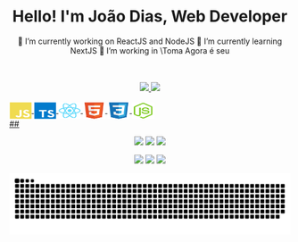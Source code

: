 

<div align="center">
<h1>Hello! I'm João Dias, Web Developer</h1>

 🔭 I’m currently working on ReactJS and NodeJS
 🌱 I’m currently learning NextJS
 👯 I’m working in \Toma Agora é seu
</div>
<br />

<br />
<div align="center">
  <a href="https://github.com/joaoeduardodias">
  <img height="180em" src="https://github-readme-stats.vercel.app/api?username=joaoeduardodias&show_icons=true&theme=dracula&include_all_commits=true&count_private=true"/>
  <img height="180em" src="https://github-readme-stats.vercel.app/api/top-langs/?username=joaoeduardodias&layout=compact&langs_count=7&theme=dracula"/>
</div>
  
  <div style="display: inline_block"><br>
  <img align="center" alt="Joao-Js" height="30" width="40" src="https://raw.githubusercontent.com/devicons/devicon/master/icons/javascript/javascript-plain.svg">
  <img align="center" alt="Joao-Ts" height="30" width="40" src="https://raw.githubusercontent.com/devicons/devicon/master/icons/typescript/typescript-plain.svg">
  <img align="center" alt="Joao-React" height="30" width="40" src="https://raw.githubusercontent.com/devicons/devicon/master/icons/react/react-original.svg">
  <img align="center" alt="Joao-HTML" height="30" width="40" src="https://raw.githubusercontent.com/devicons/devicon/master/icons/html5/html5-original.svg">
  <img align="center" alt="Joao-CSS" height="30" width="40" src="https://raw.githubusercontent.com/devicons/devicon/master/icons/css3/css3-original.svg">
  <img align="center" alt="Joao-Node" height="30" width="40" src="https://raw.githubusercontent.com/devicons/devicon/master/icons/nodejs/nodejs-original.svg">
 
</div>
   ##
 
<div align="center"> 

  <a href="https://www.instagram.com/joaodias474" target="_blank"><img src="https://img.shields.io/badge/-Instagram-%23E4405F?style=for-the-badge&logo=instagram&logoColor=white" target="_blank"></a>
  <a href = "mailto:joaoeduardodias123@gmail.com"><img src="https://img.shields.io/badge/-Gmail-%23333?style=for-the-badge&logo=gmail&logoColor=white" target="_blank"></a>
  <a href="https://www.linkedin.com/in/devjo%C3%A3odias/" target="_blank"><img src="https://img.shields.io/badge/-LinkedIn-%230077B5?style=for-the-badge&logo=linkedin&logoColor=white" target="_blank"></a> 
  
   <a href="https://api.whatsapp.com/send?phone=5567998908771&text=Ol%C3%A1%2C%20vi%20seu%20perfil%20no%20github%2C%20e%20me%20interessei%2C%20podemos%20conversar%20%3F" target="_blank"><img src="https://img.shields.io/badge/WhatsApp-25D366?style=for-the-badge&logo=whatsapp&logoColor=white" target="_blank"></a> 
   <a href="https://www.facebook.com/profile.php?id=100007917913538" target="_blank"><img src="https://img.shields.io/badge/Facebook-1877F2?style=for-the-badge&logo=facebook&logoColor=white" target="_blank"></a> 
<a href="https://github.com/joaoeduardodias" target="_blank"><img src="https://img.shields.io/badge/GitHub-100000?style=for-the-badge&logo=github&logoColor=white" target="_blank"></a>
  
</div>
  
  
  
![Snake animation](https://github.com/joaoeduardodias/joaoeduardodias/blob/output/github-contribution-grid-snake.svg)
  

 
